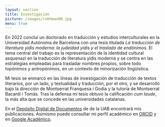 ```yaml
---
layout: section
title: Investigación
picture: /images/rokhman00.jpg
menu: true
---
```


En 2022 concluí un doctorado en traducción y estudios interculturales en la Universidad Autónoma de Barcelona con una tesis titulada <i>La traducción de literatura yidis moderna: la judeidad yidis y el traslado de endónimos</i>. El tema central del trabajo es la representación de la identidad cultural asquenazí en la traducción de literatura yidis moderna y se centra en las estrategias empleadas para trasladar nombres propios, sobre todo topónimos y antropónimos, en un contexto de minorización lingüística.

Mi tesis se enmarcó en las líneas de investigación de traducción de textos literarios, por un lado, y textualidad y traducción, por el otro, y se desarrolló bajo la dirección de Montserrat Franquesa i Godia y la tutoría de Montserrat Bacardí i Tomàs. Tras la defensa mi tesis obtuvo la calificación _cum laude_, la más alta que se concede en las universidades catalanas.

En el [Depósito Digital de Documentos](https://ddd.uab.cat/search?ln=es&sc=1&p=Ferrarons+Llagostera) de de la UAB encontrará mis publicaciones. Asimismo puede consultar mi perfil académico en [ORCID](https://orcid.org/0000-0003-0201-2454) y en [Google Académico](https://scholar.google.cat/citations?user=d8_Z61kAAAAJ&hl=ca).
